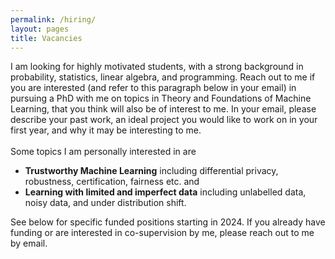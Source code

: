 ```yaml
---
permalink: /hiring/
layout: pages
title: Vacancies
---
```

I am looking for highly motivated students, with a strong background
in probability, statistics, linear algebra, and programming. Reach out
to me if you are interested (and refer to this paragraph below in your
      email) in pursuing a PhD with me on topics in Theory and
      Foundations of Machine Learning, that you think will also be of
      interest to me. In your email, please describe your past work,
      an ideal project you would like to work on in your first year,
      and why it may be interesting to me.  <br>
      <br>
      Some topics I am personally interested in are
        <ul>
          <li><b>Trustworthy Machine Learning</b> including
          differential privacy, robustness, certification, fairness
          etc. and </li>
          <li> <b>Learning with limited and imperfect data</b>
          including unlabelled data, noisy data, and under
          distribution shift.</li>
      </ul>
      See below for specific funded positions starting in 2024. If you already have funding or are interested in co-supervision by me, please reach out to me by email.


